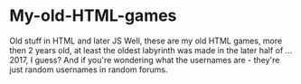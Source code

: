 # My-old-HTML-games
Old stuff in HTML and later JS
Well, these are my old HTML games, more then 2 years old, at least the oldest labyrinth was made in the later half of ... 2017, I guess?
And if you're wondering what the usernames are - they're just random usernames in random forums.

